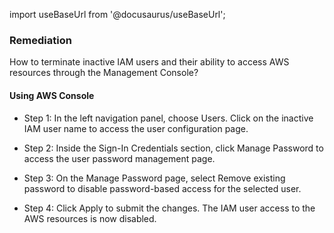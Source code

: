 import useBaseUrl from '@docusaurus/useBaseUrl';

### Remediation
How to terminate inactive IAM users and their ability to access AWS resources through the Management Console?

#### Using AWS Console

- Step 1: In the left navigation panel, choose Users. Click on the inactive IAM user name to access the user configuration page.

- Step 2: Inside the Sign-In Credentials section, click Manage Password to access the user password management page.

- Step 3: On the Manage Password page, select Remove existing password to disable password-based access for the selected user.

- Step 4: Click Apply to submit the changes. The IAM user access to the AWS resources is now disabled.